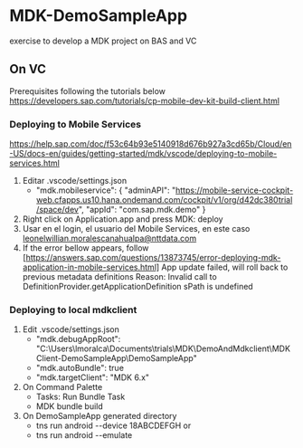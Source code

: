 # MDK-DemoSampleApp
exercise to develop a MDK project on BAS and VC

## On VC
Prerequisites
following the tutorials below
https://developers.sap.com/tutorials/cp-mobile-dev-kit-build-client.html

### Deploying to Mobile Services
https://help.sap.com/doc/f53c64b93e5140918d676b927a3cd65b/Cloud/en-US/docs-en/guides/getting-started/mdk/vscode/deploying-to-mobile-services.html

1. Editar .vscode/settings.json
    - "mdk.mobileservice": {
        "adminAPI": "https://mobile-service-cockpit-web.cfapps.us10.hana.ondemand.com/cockpit/v1/org/d42dc380trial/space/dev",
        "appId": "com.sap.mdk.demo"
      }
2. Right click on Application.app and press MDK: deploy
3. Usar en el login, el usuario del Mobile Services, en este caso leonelwillian.moralescanahualpa@nttdata.com
4. If the error bellow appears, follow [https://answers.sap.com/questions/13873745/error-deploying-mdk-application-in-mobile-services.html]
App update failed, will roll back to previous metadata definitions Reason: Invalid call to DefinitionProvider.getApplicationDefinition sPath is undefined

### Deploying to local mdkclient

1. Edit .vscode/settings.json
    - "mdk.debugAppRoot": "C:\\Users\\lmoralca\\Documents\\trials\\MDK\\DemoAndMdkclient\\MDKClient-DemoSampleApp\\DemoSampleApp"
    - "mdk.autoBundle": true
    - "mdk.targetClient": "MDK 6.x"
2. On Command Palette
    - Tasks: Run Bundle Task
    - MDK bundle build
3. On DemoSampleApp generated directory
    - tns run android --device 18ABCDEFGH
    or
    - tns run android --emulate